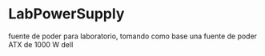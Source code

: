 # LabPowerSupply
fuente de poder para laboratorio, tomando como base una fuente de poder ATX de 1000 W dell
